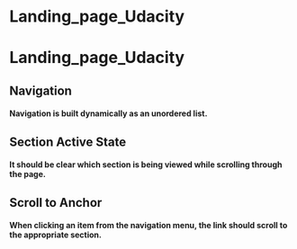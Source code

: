 # Landing_page_Udacity
# Landing_page_Udacity
## Navigation

#### Navigation is built dynamically as an unordered list.

## Section Active State

#### It should be clear which section is being viewed while scrolling through the page.

## Scroll to Anchor

#### When clicking an item from the navigation menu, the link should scroll to the appropriate section.
